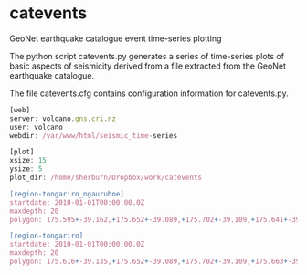 # catevents
GeoNet earthquake catalogue event time-series plotting

The python script catevents.py generates a series of time-series plots of basic aspects of seismicity derived from a file extracted from the GeoNet earthquake catalogue.

The file catevents.cfg contains configuration information for catevents.py.
```javascript
[web]
server: volcano.gns.cri.nz
user: volcano
webdir: /var/www/html/seismic_time-series

[plot]
xsize: 15
ysize: 5
plot_dir: /home/sherburn/Dropbox/work/catevents

[region-tongariro_ngauruhoe]
startdate: 2010-01-01T00:00:00.0Z
maxdepth: 20
polygon: 175.595+-39.162,+175.652+-39.089,+175.702+-39.109,+175.641+-39.186,+175.595+-39.162

[region-tongariro]
startdate: 2010-01-01T00:00:00.0Z
maxdepth: 20
polygon: 175.616+-39.135,+175.652+-39.089,+175.702+-39.109,+175.663+-39.157,+175.616+-39.135
```
